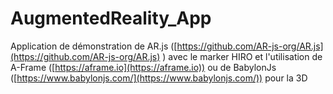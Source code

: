 # AugmentedReality_App

Application de démonstration de AR.js ([https://github.com/AR-js-org/AR.js](https://github.com/AR-js-org/AR.js) ) avec le marker HIRO et l'utilisation de A-Frame ([https://aframe.io](https://aframe.io)) ou de BabylonJs ([https://www.babylonjs.com/](https://www.babylonjs.com/)) pour la 3D